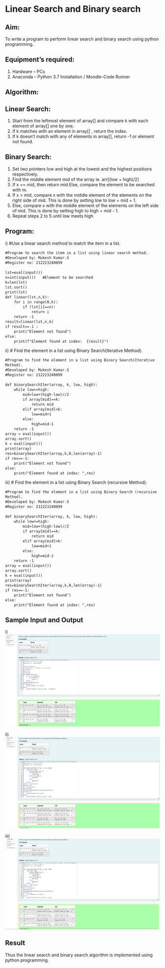 # Linear Search and Binary search
## Aim:
To write a program to perform linear search and binary search using python programming.
## Equipment’s required:
1.	Hardware – PCs
2.	Anaconda – Python 3.7 Installation / Moodle-Code Runner
## Algorithm:
## Linear Search:
1.	Start from the leftmost element of array[] and compare k with each element of array[] one by one.
2.	If k matches with an element in array[] , return the index.
3.	If k doesn’t match with any of elements in array[], return -1 or element not found.
## Binary Search:
1.	Set two pointers low and high at the lowest and the highest positions respectively.
2.	Find the middle element mid of the array ie. arr[(low + high)/2]
3.	If x == mid, then return mid.Else, compare the element to be searched with m.
4.	If x > mid, compare x with the middle element of the elements on the right side of mid. This is done by setting low to low = mid + 1.
5.	Else, compare x with the middle element of the elements on the left side of mid. This is done by setting high to high = mid - 1.
6.	Repeat steps 2 to 5 until low meets high
## Program:
i)	#Use a linear search method to match the item in a list.
```
#Program to search the item in a list using linear search method.
#Developed by: Mukesh Kumar.S
#Register no: 212223240099

lst=eval(input())
n=int(input())   #Element to be searched
k=len(lst)
lst.sort()
print(lst)
def linear(lst,n,k):
    for i in range(0,k):
        if (lst[i]==n):
            return i
    return -1
result=linear(lst,n,k)
if result==-1 :
    print("Element not found")
else:
    print(f"Element found at index:  {result}")
```
ii)	# Find the element in a list using Binary Search(Iterative Method).
```
#Program to find the element in a list using Binary Search(Iterative Method).
#Developed by: Mukesh Kumar.S
#Register no: 212223240099

def binarySearchIter(array, k, low, high):
    while low<=high:
        mid=low+(high-low)//2
        if array[mid]==k:
            return mid
        elif array[mid]<k:
            low=mid+1
        else:
            high=mid-1
    return -1
array = eval(input())
array.sort()
k = eval(input()) 
print(array)
res=binarySearchIter(array,k,0,len(array)-1)
if res==-1:
    print("Element not found")
else:
    print("Element found at index: ",res)
```
iii)	# Find the element in a list using Binary Search (recursive Method).
```
#Program to find the element in a list using Binary Search (recursive Method).
#Developed by: Mukesh Kumar.S
#Register no: 212223240099

def binarySearchIter(array, k, low, high):
    while low<=high:
        mid=low+(high-low)//2
        if array[mid]==k:
            return mid
        elif array[mid]<k:
            low=mid+1
        else:
            high=mid-1
    return -1
array = eval(input())
array.sort()
k = eval(input()) 
print(array)
res=binarySearchIter(array,k,0,len(array)-1)
if res==-1:
    print("Element not found")
else:
    print("Element found at index: ",res)
```
## Sample Input and Output

i)
![alt text](<Screenshot 2024-04-16 205512.png>)

ii)
![alt text](<Screenshot 2024-04-16 205841.png>)

iii)
![alt text](<Screenshot 2024-04-16 205913.png>)




## Result
Thus the linear search and binary search algorithm is implemented using python programming.
